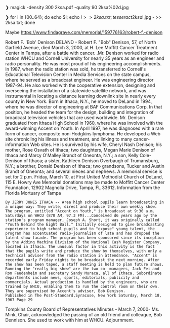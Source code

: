 ❯ magick -density 300 2ksa.pdf -quality 90 2ksa%02d.jpg

❯ for i in {00..64}; do echo $i; echo $i >> 2ksa.txt; tesseract 2ksa$i.jpg - >> 2ksa.txt; done


Maybe https://www.findagrave.com/memorial/159776163/robert-f.-denison


Robert F. 'Bob' Denison
DELAND - Robert F. "Bob" Denison, 57, of North Garfield Avenue, died March 3, 2000, at H. Lee Moffitt Cancer Treatment Center in Tampa, after a battle with cancer.
.Mr. Denison worked for radio station WHCU and Cornell University for nearly 35 years as an engineer and radio personality.
He was most proud of his engineering accomplishments. In 1987, when the radio station was sold, he transferred to Cornell's Educational Television Center in Media Services on the state campus, where he served as a broadcast engineer. He was engineering director 1987-94.
He also worked with the cooperative extension, designing and overseeing the installation of a statewide satellite network, and was instrumental in locating a distance learning downlink site in nearly every county in New York.
Born in Ithaca, N.Y., he moved to DeLand in 1994, where he was director of engineering at BAF Communications Corp. In that position, he headed the team for the design, building and integration of broadcast television vehicles that are used worldwide.
Mr. Denison graduated from Ithaca High School in 1960, where he was involved with the award-winning Accent on Youth. In April 1997, he was diagnosed with a rare form of cancer, composite non-Hodgkins lymphoma. He developed a Web site chronicling his illness and treatment, and linking to many cancer-information Web sites.
He is survived by his wife, Cheryl Nash Denison; his mother, Rose Osvath of Ithaca; two daughters, Megan Marie Denison of Ithaca and Marcy O'Malley Brandt of Oneonta, N.Y.; a son, Kelly Cole-Denison of Ithaca; a sister, Kathleen Denison Overbaugh of Trumansburg, N.Y.; a brother, Donald Denison of Ithaca; two grandsons, Tucker and Austin Brandt of Oneonta; and several nieces and nephews.
A memorial service is set for 2 p.m. Friday, March 10, at First United Methodist Church of DeLand, 115 E. Howry Ave
Memorial donations may be made to Moffitt Cancer Center Foundation, 12902 Magnolia Drive, Tampa, FL 33612.
Information from the Florida Mortuary of Tampa
~~~~~~~~~~~~~~~~~~~~~~~~~~~~~~~~~~
By JERRY JONES ITHACA -- Area high school pupils learn broadcasting in a unique way: They write, direct and produce their own weekly show. The program, entitled "Accent on Youth," is broadcast at 9:30 a.m. Saturdays on WHCU (870 AM, 97.3 FM)...Conceived d6 years ago by the station's program manager, Joseph A. Short, it was originally called "Youth Behind the Eight Ball." Initially designed to give broadcasting experience to high school pupils and to "expose" young talent, the program has accentuated radio-journalism of late and has dropped the talent show facade. The program has been sponsored since its inception by the Adding Machine Division of the National Cash Register Company, located in Ithaca. The unusual factor in this activity is the fact that the pupils write and produce the show by themselves, with only a technical adviser from the radio station in attendance. "Accent" is recorded early Friday nights to be broadcast the next morning. After the show has been taped, a staff meeting is held to plan future shows. Running the "really big shew" are the two co- managers, Jack Fei and Ron Feudenheim and secretary Sandy Muraca, all of Ithaca. Subordinate departments include news, sports, editorials, publicity and commercials. Actual production is handled by the engineers, who are trained by WHCU, enabling them to run the control room on their own. They are supervised by Accent's adviser, Bob Denison.
Published in The Post-Standard,Syracuse, New York Saturday, March 18, 1967 Page 29
~~~~~~~~~~~~~~~~~~~~~~~~~~~~~~~~~~
Tompkins County Board of Representatives Minutes - March 7, 2000- Ms. Mink, Chair, acknowledged the passing of an old friend and colleague, Bob Dennison. She used to work with him at WHCU. Adjournment.
